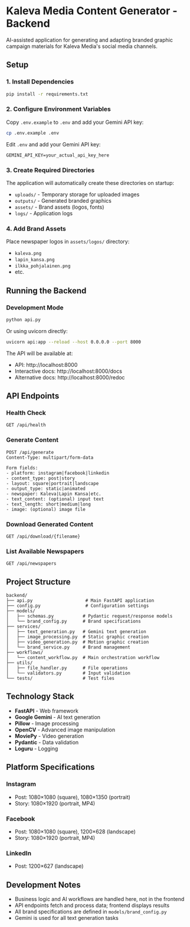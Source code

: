 # Kaleva Media Content Generator - Backend

AI-assisted application for generating and adapting branded graphic campaign materials for Kaleva Media's social media channels.

## Setup

### 1. Install Dependencies

```bash
pip install -r requirements.txt
```

### 2. Configure Environment Variables

Copy `.env.example` to `.env` and add your Gemini API key:

```bash
cp .env.example .env
```

Edit `.env` and add your Gemini API key:
```
GEMINI_API_KEY=your_actual_api_key_here
```

### 3. Create Required Directories

The application will automatically create these directories on startup:
- `uploads/` - Temporary storage for uploaded images
- `outputs/` - Generated branded graphics
- `assets/` - Brand assets (logos, fonts)
- `logs/` - Application logs

### 4. Add Brand Assets

Place newspaper logos in `assets/logos/` directory:
- `kaleva.png`
- `lapin_kansa.png`
- `ilkka_pohjalainen.png`
- etc.

## Running the Backend

### Development Mode

```bash
python api.py
```

Or using uvicorn directly:

```bash
uvicorn api:app --reload --host 0.0.0.0 --port 8000
```

The API will be available at:
- API: http://localhost:8000
- Interactive docs: http://localhost:8000/docs
- Alternative docs: http://localhost:8000/redoc

## API Endpoints

### Health Check
```
GET /api/health
```

### Generate Content
```
POST /api/generate
Content-Type: multipart/form-data

Form fields:
- platform: instagram|facebook|linkedin
- content_type: post|story
- layout: square|portrait|landscape
- output_type: static|animated
- newspaper: Kaleva|Lapin Kansa|etc.
- text_content: (optional) input text
- text_length: short|medium|long
- image: (optional) image file
```

### Download Generated Content
```
GET /api/download/{filename}
```

### List Available Newspapers
```
GET /api/newspapers
```

## Project Structure

```
backend/
├── api.py                    # Main FastAPI application
├── config.py                 # Configuration settings
├── models/
│   ├── schemas.py           # Pydantic request/response models
│   └── brand_config.py      # Brand specifications
├── services/
│   ├── text_generation.py   # Gemini text generation
│   ├── image_processing.py  # Static graphic creation
│   ├── video_generation.py  # Motion graphic creation
│   └── brand_service.py     # Brand management
├── workflows/
│   └── content_workflow.py  # Main orchestration workflow
├── utils/
│   ├── file_handler.py      # File operations
│   └── validators.py        # Input validation
└── tests/                   # Test files
```

## Technology Stack

- **FastAPI** - Web framework
- **Google Gemini** - AI text generation
- **Pillow** - Image processing
- **OpenCV** - Advanced image manipulation
- **MoviePy** - Video generation
- **Pydantic** - Data validation
- **Loguru** - Logging

## Platform Specifications

### Instagram
- Post: 1080×1080 (square), 1080×1350 (portrait)
- Story: 1080×1920 (portrait, MP4)

### Facebook
- Post: 1080×1080 (square), 1200×628 (landscape)
- Story: 1080×1920 (portrait, MP4)

### LinkedIn
- Post: 1200×627 (landscape)

## Development Notes

- Business logic and AI workflows are handled here, not in the frontend
- API endpoints fetch and process data; frontend displays results
- All brand specifications are defined in `models/brand_config.py`
- Gemini is used for all text generation tasks





